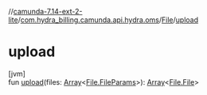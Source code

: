 //[camunda-7.14-ext-2-lite](../../../index.md)/[com.hydra_billing.camunda.api.hydra.oms](../index.md)/[File](index.md)/[upload](upload.md)

# upload

[jvm]\
fun [upload](upload.md)(files: [Array](https://kotlinlang.org/api/latest/jvm/stdlib/kotlin/-array/index.html)<[File.FileParams](-file-params/index.md)>): [Array](https://kotlinlang.org/api/latest/jvm/stdlib/kotlin/-array/index.html)<[File.File](-file/index.md)>

